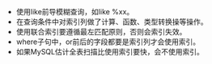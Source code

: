 - 使用like前导模糊查询，如like %xx。
- 在查询条件中对索引列做了计算、函数、类型转换操等操作。
- 使用联合索引要遵循最左匹配原则，否则会索引失效。
- where子句中，or前后的字段都要是索引列才会使用索引。
- 如果MySQL估计全表扫描比使用索引要快，会不使用索引。